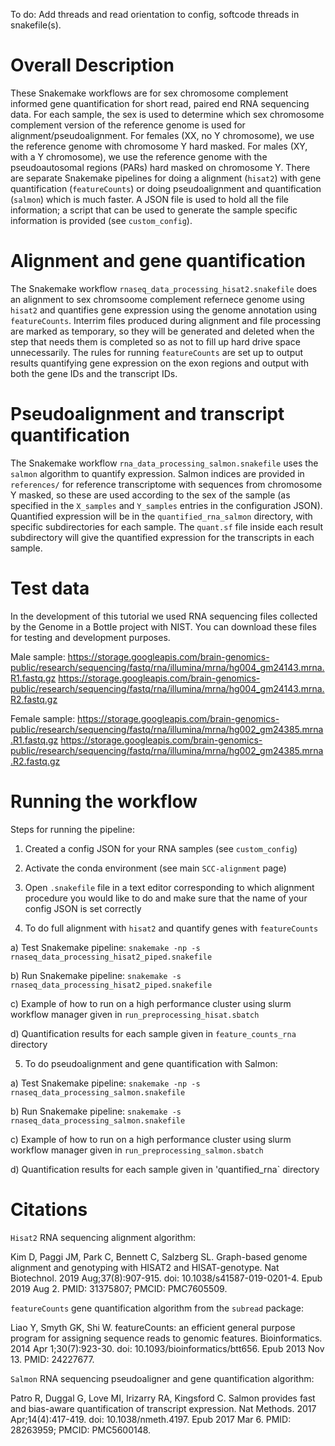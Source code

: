 To do: Add threads and read orientation to config, softcode threads in snakefile(s).

# Overall Description

These Snakemake workflows are for sex chromosome complement informed gene quantification for short read, paired end RNA sequencing data.  For each sample, the sex is used to determine which sex chromosome complement version of the reference genome is used for alignment/pseudoalignment.  For females (XX, no Y chromosome),  we use the reference genome with chromosome Y hard masked.  For males (XY, with a Y chromosome), we use the reference genome with the pseudoautosomal regions (PARs) hard masked on chromosome Y.  There are separate Snakemake pipelines for doing a alignment (`hisat2`) with gene quantification (`featureCounts`) or doing pseudoalignment and quantification (`salmon`) which is much faster.  A JSON file is used to hold all the file information; a script that can be used to generate the sample specific information is provided (see `custom_config`).  

# Alignment and gene quantification

The Snakemake workflow `rnaseq_data_processing_hisat2.snakefile` does an alignment to sex chromsoome complement refernece genome using `hisat2` and quantifies gene expression using the genome annotation using `featureCounts`.  Interrim files produced during alignment and file processing are marked as temporary, so they will be generated and deleted when the step that needs them is completed so as not to fill up hard drive space unnecessarily.  The rules for running `featureCounts` are set up to output results quantifying gene expression on the exon regions and output with both the gene IDs and the transcript IDs.

# Pseudoalignment and transcript quantification

The Snakemake workflow `rna_data_processing_salmon.snakefile` uses the `salmon` algorithm to quantify expression.  Salmon indices are provided in `references/` for reference transcriptome with sequences from chromosome Y masked, so these are used according to the sex of the sample (as specified in the `X_samples` and `Y_samples` entries in the configuration JSON).  Quantified expression will be in the `quantified_rna_salmon` directory, with specific subdirectories for each sample.  The `quant.sf` file inside each result subdirectory will give the quantified expression for the transcripts in each sample.

# Test data

In the development of this tutorial we used RNA sequencing files collected by the Genome in a Bottle project with NIST. You can download these files for testing and development purposes. 

Male sample: 
https://storage.googleapis.com/brain-genomics-public/research/sequencing/fastq/rna/illumina/mrna/hg004_gm24143.mrna.R1.fastq.gz
https://storage.googleapis.com/brain-genomics-public/research/sequencing/fastq/rna/illumina/mrna/hg004_gm24143.mrna.R2.fastq.gz

Female sample: 
https://storage.googleapis.com/brain-genomics-public/research/sequencing/fastq/rna/illumina/mrna/hg002_gm24385.mrna.R1.fastq.gz
https://storage.googleapis.com/brain-genomics-public/research/sequencing/fastq/rna/illumina/mrna/hg002_gm24385.mrna.R2.fastq.gz

# Running the workflow

Steps for running the pipeline: 

1) Created a config JSON for your RNA samples (see `custom_config`) 

2) Activate the conda environment (see main `SCC-alignment` page)

3) Open `.snakefile` file in a text editor corresponding to which alignment procedure you would like to do and make sure that the name of your config JSON is set correctly

4) To do full alignment with `hisat2` and quantify genes with `featureCounts`

a) Test Snakemake pipeline: `snakemake -np -s rnaseq_data_processing_hisat2_piped.snakefile`

b) Run Snakemake pipeline: `snakemake -s rnaseq_data_processing_hisat2_piped.snakefile`

c) Example of how to run on a high performance cluster using slurm workflow manager given in `run_preprocessing_hisat.sbatch`

d) Quantification results for each sample given in `feature_counts_rna` directory

5) To do pseudoalignment and gene quantification with Salmon:

a) Test Snakemake pipeline: `snakemake -np -s rnaseq_data_processing_salmon.snakefile`

b) Run Snakemake pipeline: `snakemake -s rnaseq_data_processing_salmon.snakefile`

c) Example of how to run on a high performance cluster using slurm workflow manager given in `run_preprocessing_salmon.sbatch`

d) Quantification results for each sample given in 'quantified_rna` directory

# Citations

`Hisat2` RNA sequencing alignment algorithm: 

Kim D, Paggi JM, Park C, Bennett C, Salzberg SL. Graph-based genome alignment and genotyping with HISAT2 and HISAT-genotype. Nat Biotechnol. 2019 Aug;37(8):907-915. doi: 10.1038/s41587-019-0201-4. Epub 2019 Aug 2. PMID: 31375807; PMCID: PMC7605509.

`featureCounts` gene quantification algorithm from the `subread` package:

Liao Y, Smyth GK, Shi W. featureCounts: an efficient general purpose program for assigning sequence reads to genomic features. Bioinformatics. 2014 Apr 1;30(7):923-30. doi: 10.1093/bioinformatics/btt656. Epub 2013 Nov 13. PMID: 24227677.

`Salmon` RNA sequencing pseudoaligner and gene quantification algorithm:

Patro R, Duggal G, Love MI, Irizarry RA, Kingsford C. Salmon provides fast and bias-aware quantification of transcript expression. Nat Methods. 2017 Apr;14(4):417-419. doi: 10.1038/nmeth.4197. Epub 2017 Mar 6. PMID: 28263959; PMCID: PMC5600148.

